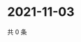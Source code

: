 # 2021-11-03

共 0 条

<!-- BEGIN WEIBO -->
<!-- 最后更新时间 Wed Nov 03 2021 00:17:20 GMT+0800 (China Standard Time) -->

<!-- END WEIBO -->
